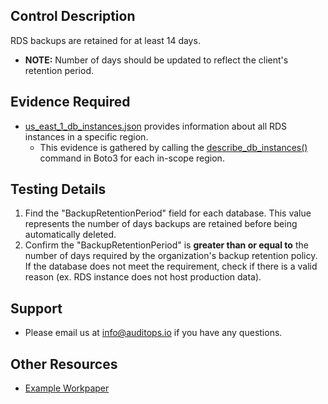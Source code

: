 ## Control Description
RDS backups are retained for at least 14 days.
- **NOTE:** Number of days should be updated to reflect the client's retention period.

## Evidence Required
* [us_east_1_db_instances.json](./us_east_1_db_instances.json) provides information about all RDS instances in a specific region.
    * This evidence is gathered by calling the [describe_db_instances()](https://boto3.amazonaws.com/v1/documentation/api/latest/reference/services/rds/client/describe_db_instances.html) command in Boto3 for each in-scope region.

## Testing Details
1. Find the "BackupRetentionPeriod" field for each database. This value represents the number of days backups are retained before being automatically deleted.
2. Confirm the "BackupRetentionPeriod" is **greater than or equal to** the number of days required by the organization's backup retention policy. If the database does not meet the requirement, check if there is a valid reason (ex. RDS instance does not host production data).

## Support
- Please email us at info@auditops.io if you have any questions.

## Other Resources
- [Example Workpaper](https://docs.google.com/spreadsheets/d/1bGfbXUTSzVCSGCWn7UtG6QN4wWeEKdrubygcCuDDjbI/edit?gid=1525441158)
